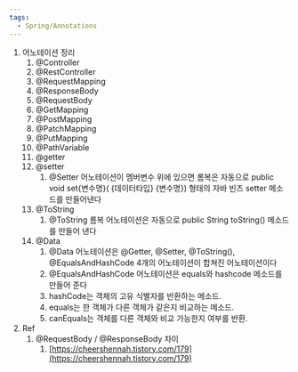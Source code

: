 ```yaml
---
tags:
  - Spring/Annotations
---
```

1. 어노테이션 정리
    1. @Controller
    2. @RestController
    3. @RequestMapping
    4. @ResponseBody
    5. @RequestBody
    6. @GetMapping
    7. @PostMapping
    8. @PatchMapping
    9. @PutMapping
    10. @PathVariable
    11. @getter
    12. @setter
        1. @Setter 어노테이션이 멤버변수 위에 있으면 롬복은 자동으로 public void set{변수명}( {데이터타입} {변수명}) 형태의 자바 빈즈 setter 메소드를 만들어낸다
    13. @ToString
        1. @ToString 롬복 어노테이션은 자동으로 public String toString() 메소드를 만들어 낸다
    14. @Data
        1. @Data 어노테이션은 @Getter, @Setter, @ToString(), @EqualsAndHashCode 4개의 어노테이션이 합쳐진 어노테이션이다
        2. @EqualsAndHashCode 어노테이션은 equals와 hashcode 메소드를 만들어 준다
        3. hashCode는 객체의 고유 식별자를 반환하는 메소드.
        4. equals는 한 객체가 다른 객체가 같은지 비교하는 메소드.
        5. canEquals는 객체를 다른 객체와 비교 가능한지 여부를 반환.
2. Ref
    1. @RequestBody / @ResponseBody 차이
        1. [https://cheershennah.tistory.com/179](https://cheershennah.tistory.com/179)